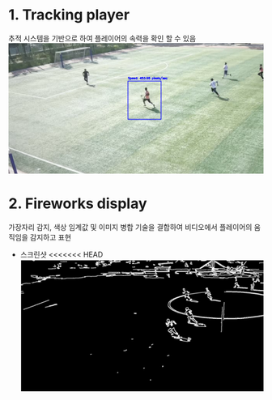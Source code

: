 # 1. Tracking player
추적 시스템을 기반으로 하여 플레이어의 속력을 확인 할 수 있음
 ![이미지없음](./data/555.png "스크린샷")

# 2. Fireworks display
 가장자리 감지, 색상 임계값 및 이미지 병합 기술을 결합하여 비디오에서 플레이어의 움직임을 감지하고 표현
 * 스크린샷
 <<<<<<< HEAD![이미지없음](./data/333.png "스크린샷")